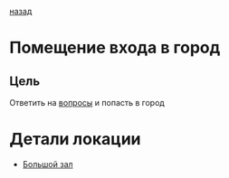 [назад](/README.md)
# Помещение входа в город

## Цель
Ответить на [вопросы](./puzzles.md) и попасть в город

# Детали локации
* [Большой зал](./description.md)
